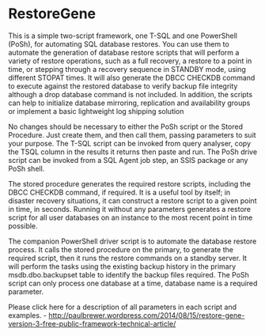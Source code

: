 RestoreGene
===========
This is a simple two-script framework, one T-SQL and one PowerShell (PoSh), for automating SQL database restores. You can use them to automate the generation of database restore scripts that will perform a variety of restore operations, such as a full recovery, a restore to a point in time, or stepping through a recovery sequence in STANDBY mode, using different STOPAT times. It will also generate the DBCC CHECKDB command to execute against the restored database to verify backup file integrity although a drop database command is not included. In addition, the scripts can help to initialize database mirroring, replication and availability groups or implement a basic lightweight log shipping solution

No changes should be necessary to either the PoSh script or the Stored Procedure. Just create them, and then call them, passing parameters to suit your purpose. The T-SQL script can be invoked from query analyser, copy the TSQL column in the results it returns then paste and run. The PoSh drive script can be invoked from a SQL Agent job step, an SSIS package or any PoSh shell.

The stored procedure generates the required restore scripts, including the DBCC CHECKDB command, if required. It is a useful tool by itself; in disaster recovery situations, it can construct a restore script to a given point in time, in seconds. Running it without any parameters generates a restore script for all user databases on an instance to the most recent point in time possible.


The companion PowerShell driver script is to automate the database restore process. It calls the stored procedure on the primary, to generate the required script, then it runs the restore commands on a standby server. It will perform the tasks using the existing backup history in the primary msdb.dbo.backupset table to identify the backup files required. The PoSh script can only process one database at a time, database name is a required parameter.

Please click here for a description of all parameters in each script and examples. - http://paulbrewer.wordpress.com/2014/08/15/restore-gene-version-3-free-public-framework-technical-article/
